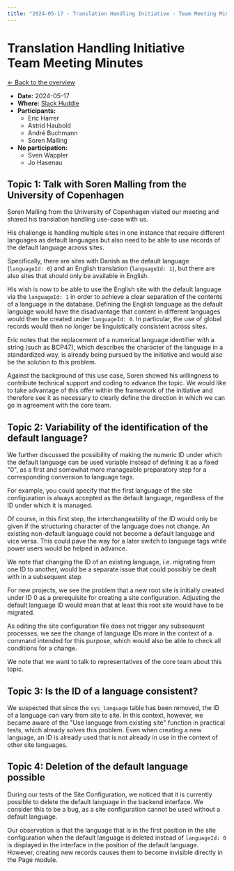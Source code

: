 ```yaml
---
title: "2024-05-17 - Translation Handling Initiative - Team Meeting Minutes"
---
```


# Translation Handling Initiative<br>Team Meeting Minutes

[← Back to the overview](https://notes.typo3.org/s/f3ae8fZSD)

- **Date:** 2024-05-17<br>
- **Where:** [Slack Huddle](https://app.slack.com/huddle/T024TUMLZ/C05D7UF1L8M)
- **Participants:**
    - Eric Harrer
    - Astrid Haubold
    - André Buchmann
    - Soren Malling
- **No participation:**
    - Sven Wappler
    - Jo Hasenau

## Topic 1: Talk with Soren Malling from the University of Copenhagen

Soren Malling from the University of Copenhagen visited our meeting and shared his translation handling use-case with us.

His challenge is handling multiple sites in one instance that require different languages as default languages but also need to be able to use records of the default language across sites.

Specifically, there are sites with Danish as the default language (`languageId: 0`) and an English translation (`languageId: 1`), but there are also sites that should only be available in English.

His wish is now to be able to use the English site with the default language via the `languageId: 1` in order to achieve a clear separation of the contents of a language in the database.  Defining the English language as the default language would have the disadvantage that content in different languages would then be created under `languageId: 0`. In particular, the use of global records would then no longer be linguistically consistent across sites.

Eric notes that the replacement of a numerical language identifier with a string (such as BCP47), which describes the character of the language in a standardized way, is already being pursued by the initiative and would also be the solution to this problem.

Against the background of this use case, Soren showed his willingness to contribute technical support and coding to advance the topic. We would like to take advantage of this offer within the framework of the initiative and therefore see it as necessary to clearly define the direction in which we can go in agreement with the core team.

## Topic 2: Variability of the identification of the default language?

We further discussed the possibility of making the numeric ID under which the default language can be used variable instead of defining it as a fixed "0", as a first and somewhat more manageable preparatory step for a corresponding conversion to language tags.

For example, you could specify that the first language of the site configuration is always accepted as the default language, regardless of the ID under which it is managed.

Of course, in this first step, the interchangeability of the ID would only be given if the structuring character of the language does not change. An existing non-default language could not become a default language and vice versa.
This could pave the way for a later switch to language tags while power users would be helped in advance.

We note that changing the ID of an existing language, i.e. migrating from one ID to another, would be a separate issue that could possibly be dealt with in a subsequent step.

For new projects, we see the problem that a new root site is initially created under ID 0 as a prerequisite for creating a site configuration. Adjusting the default language ID would mean that at least this root site would have to be migrated.

As editing the site configuration file does not trigger any subsequent processes, we see the change of language IDs more in the context of a command intended for this purpose, which would also be able to check all conditions for a change.

We note that we want to talk to representatives of the core team about this topic.

## Topic 3: Is the ID of a language consistent?

We suspected that since the `sys_language` table has been removed, the ID of a language can vary from site to site. In this context, however, we became aware of the "Use language from existing site" function in practical tests, which already solves this problem. Even when creating a new language, an ID is already used that is not already in use in the context of other site languages.

## Topic 4: Deletion of the default language possible

During our tests of the Site Configuration, we noticed that it is currently possible to delete the default language in the backend interface. We consider this to be a bug, as a site configuration cannot be used without a default language.

Our observation is that the language that is in the first position in the site configuration when the default language is deleted instead of `languageId: 0` is displayed in the interface in the position of the default language. However, creating new records causes them to become invisible directly in the Page module.